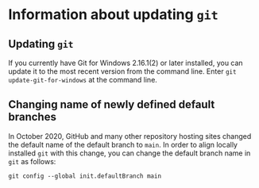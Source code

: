 # Information about updating `git`
## Updating `git`
If you currently have Git for Windows 2.16.1(2) or later installed, you can 
update it to the most recent version from the command line.  Enter 
`git update-git-for-windows` at the command line.

## Changing name of newly defined default branches
In October 2020, GitHub and many other repository hosting sites changed the
default name of the default branch to `main`.  In order to align locally
installed `git` with this change, you can change the default branch name in
`git` as follows:

```
git config --global init.defaultBranch main
```  
